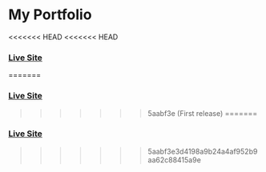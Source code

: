 # My Portfolio

<<<<<<< HEAD
<<<<<<< HEAD
### [Live Site](https://selimdawa.github.io/portfolio)
=======
### [Live Site](https://selimdawa.github.io/portfolio)
>>>>>>> 5aabf3e (First release)
=======
### [Live Site](https://selimdawa.github.io/portfolio)
>>>>>>> 5aabf3e3d4198a9b24a4af952b9aa62c88415a9e
